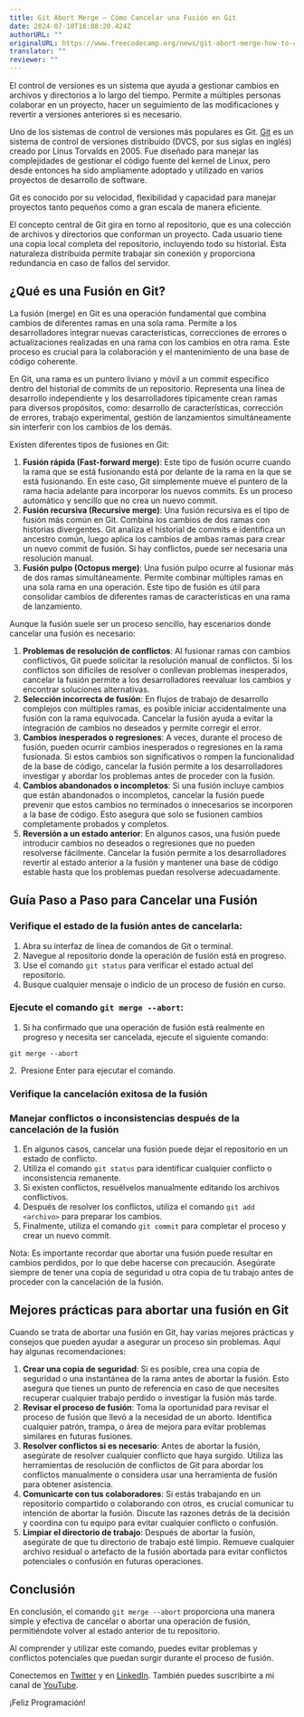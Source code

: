 ```yaml
---
title: Git Abort Merge – Cómo Cancelar una Fusión en Git
date: 2024-07-10T16:08:20.424Z
authorURL: ""
originalURL: https://www.freecodecamp.org/news/git-abort-merge-how-to-cancel-a-merge-in-git/
translator: ""
reviewer: ""
---
```


El control de versiones es un sistema que ayuda a gestionar cambios en archivos y directorios a lo largo del tiempo. Permite a múltiples personas colaborar en un proyecto, hacer un seguimiento de las modificaciones y revertir a versiones anteriores si es necesario.

<!-- more -->

Uno de los sistemas de control de versiones más populares es Git. [Git][1] es un sistema de control de versiones distribuido (DVCS, por sus siglas en inglés) creado por Linus Torvalds en 2005. Fue diseñado para manejar las complejidades de gestionar el código fuente del kernel de Linux, pero desde entonces ha sido ampliamente adoptado y utilizado en varios proyectos de desarrollo de software.

Git es conocido por su velocidad, flexibilidad y capacidad para manejar proyectos tanto pequeños como a gran escala de manera eficiente.

El concepto central de Git gira en torno al repositorio, que es una colección de archivos y directorios que conforman un proyecto. Cada usuario tiene una copia local completa del repositorio, incluyendo todo su historial. Esta naturaleza distribuida permite trabajar sin conexión y proporciona redundancia en caso de fallos del servidor.

## ¿Qué es una Fusión en Git?

La fusión (merge) en Git es una operación fundamental que combina cambios de diferentes ramas en una sola rama. Permite a los desarrolladores integrar nuevas características, correcciones de errores o actualizaciones realizadas en una rama con los cambios en otra rama. Este proceso es crucial para la colaboración y el mantenimiento de una base de código coherente.

En Git, una rama es un puntero liviano y móvil a un commit específico dentro del historial de commits de un repositorio. Representa una línea de desarrollo independiente y los desarrolladores típicamente crean ramas para diversos propósitos, como: desarrollo de características, corrección de errores, trabajo experimental, gestión de lanzamientos simultáneamente sin interferir con los cambios de los demás.

Existen diferentes tipos de fusiones en Git:

1.  **Fusión rápida (Fast-forward merge)**: Este tipo de fusión ocurre cuando la rama que se está fusionando está por delante de la rama en la que se está fusionando. En este caso, Git simplemente mueve el puntero de la rama hacia adelante para incorporar los nuevos commits. Es un proceso automático y sencillo que no crea un nuevo commit.
2.  **Fusión recursiva (Recursive merge)**: Una fusión recursiva es el tipo de fusión más común en Git. Combina los cambios de dos ramas con historias divergentes. Git analiza el historial de commits e identifica un ancestro común, luego aplica los cambios de ambas ramas para crear un nuevo commit de fusión. Si hay conflictos, puede ser necesaria una resolución manual.
3.  **Fusión pulpo (Octopus merge)**: Una fusión pulpo ocurre al fusionar más de dos ramas simultáneamente. Permite combinar múltiples ramas en una sola rama en una operación. Este tipo de fusión es útil para consolidar cambios de diferentes ramas de características en una rama de lanzamiento.

Aunque la fusión suele ser un proceso sencillo, hay escenarios donde cancelar una fusión es necesario:

1.  **Problemas de resolución de conflictos**: Al fusionar ramas con cambios conflictivos, Git puede solicitar la resolución manual de conflictos. Si los conflictos son difíciles de resolver o conllevan problemas inesperados, cancelar la fusión permite a los desarrolladores reevaluar los cambios y encontrar soluciones alternativas.
2.  **Selección incorrecta de fusión**: En flujos de trabajo de desarrollo complejos con múltiples ramas, es posible iniciar accidentalmente una fusión con la rama equivocada. Cancelar la fusión ayuda a evitar la integración de cambios no deseados y permite corregir el error.
3.  **Cambios inesperados o regresiones**: A veces, durante el proceso de fusión, pueden ocurrir cambios inesperados o regresiones en la rama fusionada. Si estos cambios son significativos o rompen la funcionalidad de la base de código, cancelar la fusión permite a los desarrolladores investigar y abordar los problemas antes de proceder con la fusión.
4.  **Cambios abandonados o incompletos**: Si una fusión incluye cambios que están abandonados o incompletos, cancelar la fusión puede prevenir que estos cambios no terminados o innecesarios se incorporen a la base de código. Esto asegura que solo se fusionen cambios completamente probados y completos.
5.  **Reversión a un estado anterior**: En algunos casos, una fusión puede introducir cambios no deseados o regresiones que no pueden resolverse fácilmente. Cancelar la fusión permite a los desarrolladores revertir al estado anterior a la fusión y mantener una base de código estable hasta que los problemas puedan resolverse adecuadamente.

## Guía Paso a Paso para Cancelar una Fusión

### Verifique el estado de la fusión antes de cancelarla:

1.  Abra su interfaz de línea de comandos de Git o terminal.
2.  Navegue al repositorio donde la operación de fusión está en progreso.
3.  Use el comando `git status` para verificar el estado actual del repositorio.
4.  Busque cualquier mensaje o indicio de un proceso de fusión en curso.

### Ejecute el comando `git merge --abort`:

1.  Si ha confirmado que una operación de fusión está realmente en progreso y necesita ser cancelada, ejecute el siguiente comando:

```git
git merge --abort
```

2\.  Presione Enter para ejecutar el comando.

### Verifique la cancelación exitosa de la fusión

### Manejar conflictos o inconsistencias después de la cancelación de la fusión

1.  En algunos casos, cancelar una fusión puede dejar el repositorio en un estado de conflicto.
2.  Utiliza el comando `git status` para identificar cualquier conflicto o inconsistencia remanente.
3.  Si existen conflictos, resuélvelos manualmente editando los archivos conflictivos.
4.  Después de resolver los conflictos, utiliza el comando `git add <archivo>` para preparar los cambios.
5.  Finalmente, utiliza el comando `git commit` para completar el proceso y crear un nuevo commit.

Nota: Es importante recordar que abortar una fusión puede resultar en cambios perdidos, por lo que debe hacerse con precaución. Asegúrate siempre de tener una copia de seguridad u otra copia de tu trabajo antes de proceder con la cancelación de la fusión.

## Mejores prácticas para abortar una fusión en Git

Cuando se trata de abortar una fusión en Git, hay varias mejores prácticas y consejos que pueden ayudar a asegurar un proceso sin problemas. Aquí hay algunas recomendaciones:

1.  **Crear una copia de seguridad**: Si es posible, crea una copia de seguridad o una instantánea de la rama antes de abortar la fusión. Esto asegura que tienes un punto de referencia en caso de que necesites recuperar cualquier trabajo perdido o investigar la fusión más tarde.
2.  **Revisar el proceso de fusión**: Toma la oportunidad para revisar el proceso de fusión que llevó a la necesidad de un aborto. Identifica cualquier patrón, trampa, o área de mejora para evitar problemas similares en futuras fusiones.
3.  **Resolver conflictos si es necesario**: Antes de abortar la fusión, asegúrate de resolver cualquier conflicto que haya surgido. Utiliza las herramientas de resolución de conflictos de Git para abordar los conflictos manualmente o considera usar una herramienta de fusión para obtener asistencia.
4.  **Comunicarte con tus colaboradores**: Si estás trabajando en un repositorio compartido o colaborando con otros, es crucial comunicar tu intención de abortar la fusión. Discute las razones detrás de la decisión y coordina con tu equipo para evitar cualquier conflicto o confusión.
5.  **Limpiar el directorio de trabajo**: Después de abortar la fusión, asegúrate de que tu directorio de trabajo esté limpio. Remueve cualquier archivo residual o artefacto de la fusión abortada para evitar conflictos potenciales o confusión en futuras operaciones.

## Conclusión

En conclusión, el comando `git merge --abort` proporciona una manera simple y efectiva de cancelar o abortar una operación de fusión, permitiéndote volver al estado anterior de tu repositorio.

Al comprender y utilizar este comando, puedes evitar problemas y conflictos potenciales que puedan surgir durante el proceso de fusión.

Conectemos en [Twitter][2] y en [LinkedIn][3]. También puedes suscribirte a mi canal de [YouTube][4].

¡Feliz Programación!

[1]: https://git-scm.com/
[2]: https://www.twitter.com/Shittu_Olumide_
[3]: https://www.linkedin.com/in/olumide-shittu
[4]: https://www.youtube.com/channel/UCNhFxpk6hGt5uMCKXq0Jl8A

